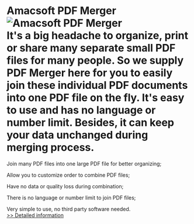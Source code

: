 # Amacsoft PDF Merger<br />![Amacsoft PDF Merger](https://mycommerce.akamaized.net/api/pimages/P300924596/BIG/300924596.PNG)<br />It's a big headache to organize, print or share many separate small PDF files for many people. So we supply PDF Merger here for you to easily join these individual PDF documents into one PDF file on the fly. It's easy to use and has no language or number limit. Besides, it can keep your data unchanged during merging process.

Join many PDF files into one large PDF file for better organizing;

Allow you to customize order to combine PDF files;

Have no data or quality loss during combination;

There is no language or number limit to join PDF files;

Very simple to use, no third party software needed.<br />[>> Detailed information](https://secure.shareit.com/shareit/product.html?productid=300924596&affiliateid=200057808)
